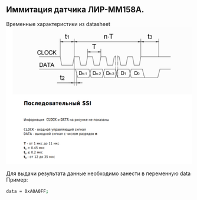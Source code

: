 ## Иммитация датчика ЛИР-ММ158А.
Временные характеристики из datasheet
![SSI](./SSI.png)

Для выдачи результата данные необходимо занести в переменную data
Пример:
```sh
data = 0xA0A0FF;  
```
